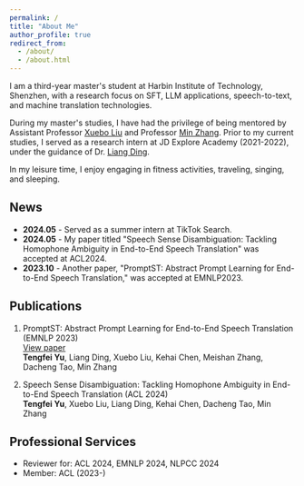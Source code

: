 ```yaml
---
permalink: /
title: "About Me"
author_profile: true
redirect_from: 
  - /about/
  - /about.html
---
```


I am a third-year master's student at Harbin Institute of Technology, Shenzhen, with a research focus on SFT, LLM applications, speech-to-text, and machine translation technologies.

During my master's studies, I have had the privilege of being mentored by Assistant Professor [Xuebo Liu](https://sunbowliu.github.io/) and Professor [Min Zhang](https://faculty.hitsz.edu.cn/MinZhang). Prior to my current studies, I served as a research intern at JD Explore Academy (2021-2022), under the guidance of Dr. [Liang Ding](https://liamding.cc/).

In my leisure time, I enjoy engaging in fitness activities, traveling, singing, and sleeping.

## News

- **2024.05** - Served as a summer intern at TikTok Search.
- **2024.05** - My paper titled "Speech Sense Disambiguation: Tackling Homophone Ambiguity in End-to-End Speech Translation" was accepted at ACL2024.
- **2023.10** - Another paper, "PromptST: Abstract Prompt Learning for End-to-End Speech Translation," was accepted at EMNLP2023.

## Publications

1. PromptST: Abstract Prompt Learning for End-to-End Speech Translation (EMNLP 2023)  
   [View paper](https://openreview.net/forum?id=Nijnhwu1Uz&referrer=%5Bthe%20profile%20of%20Tengfei%20Yu%5D)  
   **Tengfei Yu**, Liang Ding, Xuebo Liu, Kehai Chen, Meishan Zhang, Dacheng Tao, Min Zhang
    
2. Speech Sense Disambiguation: Tackling Homophone Ambiguity in End-to-End Speech Translation (ACL 2024)  
   **Tengfei Yu**, Xuebo Liu, Liang Ding, Kehai Chen, Dacheng Tao, Min Zhang 

## Professional Services

- Reviewer for: ACL 2024, EMNLP 2024, NLPCC 2024
- Member: ACL (2023-)
